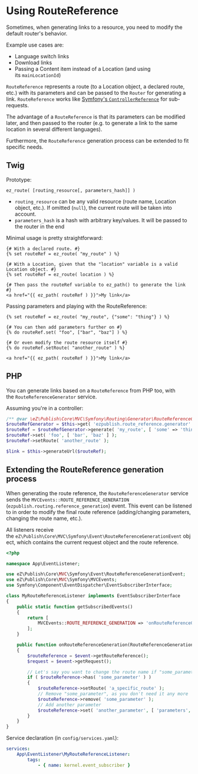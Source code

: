 # Using RouteReference

Sometimes, when generating links to a resource, you need to modify the default router's behavior.

Example use cases are:

- Language switch links
- Download links
- Passing a Content item instead of a Location (and using its `mainLocationId`)

`RouteReference` represents a route (to a Location object, a declared route, etc.) with its parameters and can be passed to the `Router` for generating a link.
`RouteReference` works like [Symfony's `ControllerReference`](http://api.symfony.com/4.3/Symfony/Component/HttpKernel/Controller/ControllerReference.html) for sub-requests.

The advantage of a `RouteReference` is that its parameters can be modified later,
and then passed to the router (e.g. to generate a link to the same location in several different languages).

Furthermore, the `RouteReference` generation process can be extended to fit specific needs.

## Twig

Prototype:

``` html+twig
ez_route( [routing_resource[, parameters_hash]] )
```

- `routing_resource` can be any valid resource (route name, Location object, etc.).
If omitted (`null`), the current route will be taken into account.
- `parameters_hash` is a hash with arbitrary key/values. It will be passed to the router in the end

Minimal usage is pretty straightforward:

``` html+twig
{# With a declared route. #}
{% set routeRef = ez_route( "my_route" ) %}

{# With a Location, given that the "location" variable is a valid Location object. #}
{% set routeRef = ez_route( location ) %}

{# Then pass the routeRef variable to ez_path() to generate the link #}
<a href="{{ ez_path( routeRef ) }}">My link</a>
```

Passing parameters and playing with the RouteReference:

``` html+twig
{% set routeRef = ez_route( "my_route", {"some": "thing"} ) %}

{# You can then add parameters further on #}
{% do routeRef.set( "foo", ["bar", "baz"] ) %}

{# Or even modify the route resource itself #}
{% do routeRef.setRoute( "another_route" ) %}

<a href="{{ ez_path( routeRef ) }}">My link</a>
```

## PHP

You can generate links based on a `RouteReference` from PHP too, with the `RouteReferenceGenerator` service.

Assuming you're in a controller:

``` php
/** @var \eZ\Publish\Core\MVC\Symfony\Routing\Generator\RouteReferenceGeneratorInterface $routeRefGenerator */
$routeRefGenerator = $this->get( 'ezpublish.route_reference.generator' );
$routeRef = $routeRefGenerator->generate( 'my_route', [ 'some' => 'thing' ]);
$routeRef->set( 'foo', [ 'bar', 'baz' ] );
$routeRef->setRoute( 'another_route' );

$link = $this->generateUrl($routeRef);
```

## Extending the RouteReference generation process

When generating the route reference, the `RouteReferenceGenerator` service sends the `MVCEvents::ROUTE_REFERENCE_GENERATION` (`ezpublish.routing.reference_generation`) event.
This event can be listened to in order to modify the final route reference
(adding/changing parameters, changing the route name, etc.).

All listeners receive the `eZ\Publish\Core\MVC\Symfony\Event\RouteReferenceGenerationEvent` object,
which contains the current request object and the route reference.

``` php
<?php

namespace App\EventListener;

use eZ\Publish\Core\MVC\Symfony\Event\RouteReferenceGenerationEvent;
use eZ\Publish\Core\MVC\Symfony\MVCEvents;
use Symfony\Component\EventDispatcher\EventSubscriberInterface;

class MyRouteReferenceListener implements EventSubscriberInterface
{
    public static function getSubscribedEvents()
    {
        return [
            MVCEvents::ROUTE_REFERENCE_GENERATION => 'onRouteReferenceGeneration'
        ];
    }

    public function onRouteReferenceGeneration(RouteReferenceGenerationEvent $event)
    {
        $routeReference = $event->getRouteReference();
        $request = $event->getRequest();

        // Let's say you want to change the route name if "some_parameter" param is present
        if ( $routeReference->has( 'some_parameter' ) )
        {
            $routeReference->setRoute( 'a_specific_route' );
            // Remove "some_parameter", as you don't need it any more
            $routeReference->remove( 'some_parameter' );
            // Add another parameter
            $routeReference->set( 'another_parameter', [ 'parameters', 'are', 'fun' ] );
        }
    }
}
```

Service declaration (in `config/services.yaml`):

``` yaml
services:
    App\EventListener\MyRouteReferenceListener:
        tags:
            - { name: kernel.event_subscriber }
```
